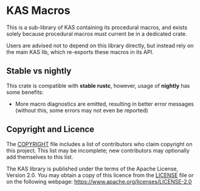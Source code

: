 KAS Macros
========

This is a sub-library of KAS containing its procedural macros, and exists
solely because procedural macros must current be in a dedicated crate.

Users are advised not to depend on this library directly, but instead rely on
the main KAS lib, which re-exports these macros in its API.


Stable vs nightly
-----------------

This crate is compatible with **stable rustc**, however, usage of **nightly**
has some benefits:

-   More macro diagnostics are emitted, resulting in better error messages
    (without this, some errors may not even be reported)


Copyright and Licence
-------

The [COPYRIGHT](COPYRIGHT) file includes a list of contributors who claim
copyright on this project. This list may be incomplete; new contributors may
optionally add themselves to this list.

The KAS library is published under the terms of the Apache License, Version 2.0.
You may obtain a copy of this licence from the [LICENSE](LICENSE) file or on
the following webpage: <https://www.apache.org/licenses/LICENSE-2.0>
